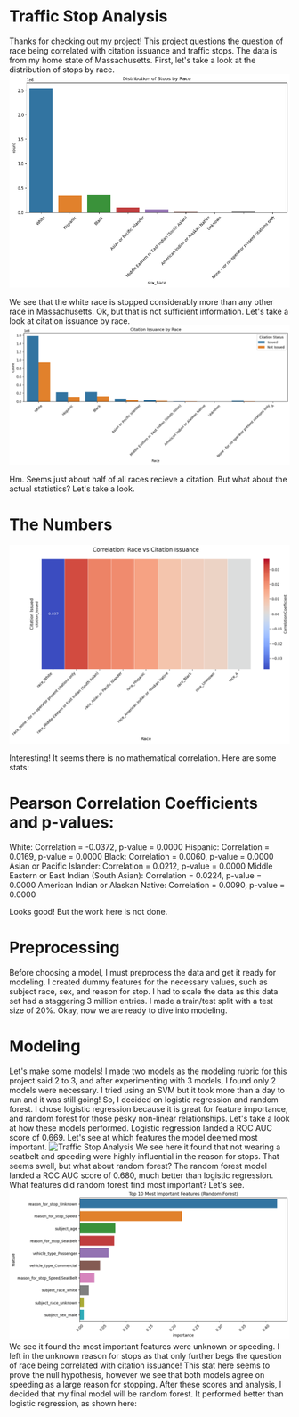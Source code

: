 # Traffic Stop Analysis
Thanks for checking out my project! This project questions the question of race being correlated with citation issuance and traffic stops. The data is from my home state of Massachusetts. First, let's take a look at the distribution of stops by race. 
![Traffic Stop Analysis](images/download.png)

We see that the white race is stopped considerably more than any other race in Massachusetts. Ok, but that is not sufficient information. Let's take a look at citation issuance by race. 
![Traffic Stop Analysis](images/download-1.png)

Hm. Seems just about half of all races recieve a citation. But what about the actual statistics? Let's take a look.
# The Numbers
![Traffic Stop Analysis](images/download-2.png)

Interesting! It seems there is no mathematical correlation. Here are some stats: 
# Pearson Correlation Coefficients and p-values:
White: Correlation = -0.0372, p-value = 0.0000
Hispanic: Correlation = 0.0169, p-value = 0.0000
Black: Correlation = 0.0060, p-value = 0.0000
Asian or Pacific Islander: Correlation = 0.0212, p-value = 0.0000
Middle Eastern or East Indian (South Asian): Correlation = 0.0224, p-value = 0.0000
American Indian or Alaskan Native: Correlation = 0.0090, p-value = 0.0000

Looks good! But the work here is not done. 
# Preprocessing 
Before choosing a model, I must preprocess the data and get it ready for modeling. I created dummy features for the necessary values, such as subject race, sex, and reason for stop. I had to scale the data as this data set had a staggering 3 million entries. I made a train/test split with a test size of 20%. Okay, now we are ready to dive into modeling.
# Modeling 
Let's make some models! I made two models as the modeling rubric for this project said 2 to 3, and after experimenting with 3 models, I found only 2 models were necessary. I tried using an SVM but it took more than a day to run and it was still going! So, I decided on logistic regression and random forest. I chose logistic regression because it is great for feature importance, and random forest for those pesky non-linear relationships. Let's take a look at how these models performed. Logistic regression landed a ROC AUC score of 0.669. Let's see at which features the model deemed most important. 
![Traffic Stop Analysis](images/download-3.png)
We see here it found that not wearing a seatbelt and speeding were highly influential in the reason for stops. That seems swell, but what about random forest? The random forest model landed a ROC AUC score of 0.680, much better than logistic regression. What features did random forest find most important? Let's see. 
![Traffic Stop Analysis](images/download-4.png)
We see it found the most important features were unknown or speeding. I left in the unknown reason for stops as that only further begs the question of race being correlated with citation issuance! This stat here seems to prove the null hypothesis, however we see that both models agree on speeding as a large reason for stopping. After these scores and analysis, I decided that my final model will be random forest. It performed better than logistic regression, as shown here:




